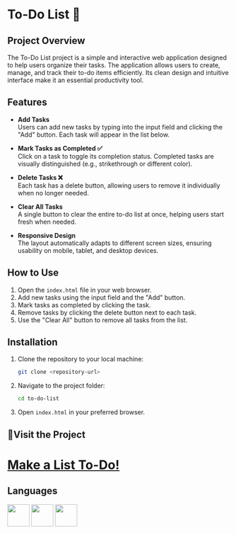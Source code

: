 # To-Do List 📝

## Project Overview

The To-Do List project is a simple and interactive web application designed to help users organize their tasks. The application allows users to create, manage, and track their to-do items efficiently. Its clean design and intuitive interface make it an essential productivity tool.

## Features

- **Add Tasks**  
    Users can add new tasks by typing into the input field and clicking the "Add" button. Each task will appear in the list below.  

- **Mark Tasks as Completed ✅**  
    Click on a task to toggle its completion status. Completed tasks are visually distinguished (e.g., strikethrough or different color).  

- **Delete Tasks ❌**  
   Each task has a delete button, allowing users to remove it individually when no longer needed.  

- **Clear All Tasks**  
    A single button to clear the entire to-do list at once, helping users start fresh when needed.  

- **Responsive Design**  
    The layout automatically adapts to different screen sizes, ensuring usability on mobile, tablet, and desktop devices.
  
## How to Use

1. Open the `index.html` file in your web browser.
2. Add new tasks using the input field and the "Add" button.
3. Mark tasks as completed by clicking the task.
4. Remove tasks by clicking the delete button next to each task.
5. Use the "Clear All" button to remove all tasks from the list.

## Installation

1. Clone the repository to your local machine:
    ```bash
    git clone <repository-url>
    ```
2. Navigate to the project folder:
    ```bash
    cd to-do-list
    ```
3. Open `index.html` in your preferred browser.



## 🔗Visit the Project

# [Make a List To-Do!](https://make-a-list-to-do.netlify.app/)



## Languages
<img height="50" width="50" src="https://img.icons8.com/color/48/000000/html-5.png" /> <img height="50" width="50" src="https://img.icons8.com/color/48/000000/css3.png" /> <img height="50" width="50" src="https://img.icons8.com/color/48/000000/javascript.png"/>


